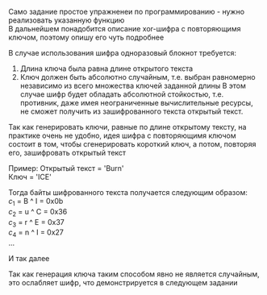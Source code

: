 Само задание простое упражненеи по программированию - нужно реализовать указанную функцию  
В дальнейшем понадобится описание xor-шифра с повторяющимя ключом, поэтому опишу его чуть подробнее

В случае использования шифра одноразовый блокнот требуется:
1. Длина ключа была равна длине открытого текста
2. Ключ должен быть абсолютно случайным, т.е. выбран равномерно независимо из всего множества ключей заданной длины
В этом случае шифр будет обладать абсолютной стойкостью, т.е. противник, даже имея неограниченные вычислительные ресурсы, не сможет получить из зашифрованного текста открытый текст.  

Так как генерировать ключи, равные по длине открытому тексту, на практике очень не удобно, идея шифра с повторяющимя ключом состоит в том, чтобы сгенерировать короткий ключ, а потом, повторяя его, зашифровать открытый текст

Пример:
Открытый текст = 'Burn'  
Ключ = 'ICE'

Тогда байты шифрованного текста получается следующим образом:  
$c_1$ = B ^ I = 0x0b  
$c_2$ = u ^ C = 0x36  
$c_3$ = r ^ E = 0x37  
$c_4$ = n ^ I = 0x27  
...

И так далее

Так как генерация ключа таким способом явно не является случайным, это ослабляет шифр, что демонстрируется в следующем задании
